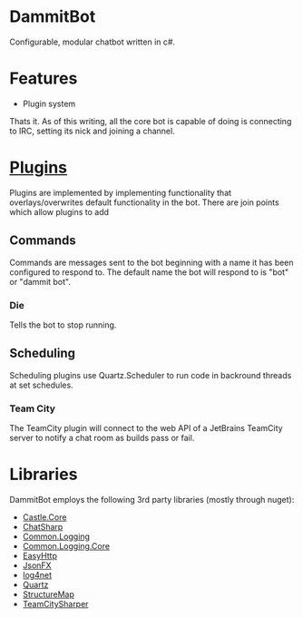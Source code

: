 # DammitBot

Configurable, modular chatbot written in c#.

# Features

- Plugin system

Thats it.  As of this writing, all the core bot is capable of doing is connecting to IRC, setting its nick and joining a channel.

# [Plugins](doc/Plugins.md)

Plugins are implemented by implementing functionality that overlays/overwrites default functionality in the bot.  There are join points which allow plugins to add

## Commands

Commands are messages sent to the bot beginning with a name it has been configured to respond to.  The default name the bot will respond to is "bot" or "dammit bot".

### Die

Tells the bot to stop running.

## Scheduling

Scheduling plugins use Quartz.Scheduler to run code in backround threads at set schedules.

### Team City

The TeamCity plugin will connect to the web API of a JetBrains TeamCity server to notify a chat room as builds pass or fail.

# Libraries

DammitBot employs the following 3rd party libraries (mostly through nuget):

- [Castle.Core](https://www.nuget.org/packages/Castle.Core/)
- [ChatSharp](https://www.nuget.org/packages/ChatSharp/)
- [Common.Logging](https://www.nuget.org/packages/Common.Logging/)
- [Common.Logging.Core](https://www.nuget.org/packages/Common.Logging.Core/)
- [EasyHttp](https://www.nuget.org/packages/EasyHttp/)
- [JsonFX](https://www.nuget.org/packages/JsonFx/)
- [log4net](https://www.nuget.org/packages/log4net/)
- [Quartz](https://www.nuget.org/packages/Quartz/)
- [StructureMap](https://www.nuget.org/packages/StructureMap/)
- [TeamCitySharper](https://github.com/functionreturnfunction/TeamCitySharper)
